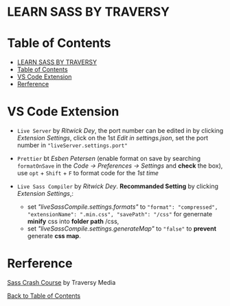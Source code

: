 # LEARN SASS BY TRAVERSY

# Table of Contents

- [LEARN SASS BY TRAVERSY](#learn-sass-by-traversy)
- [Table of Contents](#table-of-contents)
- [VS Code Extension](#vs-code-extension)
- [Rerference](#rerference)

# VS Code Extension

- `Live Server` by _Ritwick Dey_, the port number can be edited in by clicking _Extension Settings_, click on the 1st _Edit in settings.json_, set the port number in `"liveServer.settings.port"`

- `Prettier` bt _Esben Petersen_ (enable format on save by searching `formatOnSave` in the _Code -> Preferences -> Settings_ and **check** the box), use `opt` + `Shift` + `F` to format code for the _1st time_

- `Live Sass Compiler` by _Ritwick Dey_. **Recommanded Setting** by clicking _Extension Settings_,:
  - set _"liveSassCompile.settings.formats"_ to `"format": "compressed", "extensionName": ".min.css", "savePath": "/css"` for genernate **minify** css into **folder path** /css,
  - set _"liveSassCompile.settings.generateMap"_ to `"false"` to **prevent** generate **css map**.

# Rerference

[Sass Crash Course](https://youtu.be/nu5mdN2JIwM) by Traversy Media

[Back to Table of Contents](#table-of-contents)
